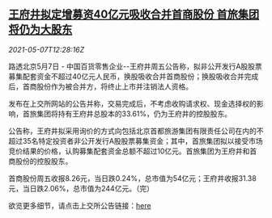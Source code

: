 <!--1620397867000-->
[王府井拟定增募资40亿元吸收合并首商股份 首旅集团将仍为大股东](https://cn.reuters.com/article/wangfujing-right-issue-financing-0507-idCNKBS2CO164)
------

<div><i>2021-05-07T12:28:16Z</i></div><p>路透北京5月7日 - 中国百货零售企业--王府井周五公告称，拟非公开发行A股股票募集配套资金不超过40亿元人民币，换股吸收合并首商股份；换股吸收合并完成后，首商股份作为被合并方，将终止上市并注销法人资格。</p><p>发布在上交所网站的公告并称，交易完成后，不考虑收购请求权、现金选择权的影响，首旅集团将持有王府井总股本的33.61%，仍为王府井的控股股东。</p><p>公告称，王府井拟采用询价的方式向包括北京首都旅游集团有限责任公司在内的不超过35名特定投资者非公开发行A股股票募集资金；其中，首旅集团拟以接受市场竞价结果的价格，认购募集配套资金总额不超过10亿元。首旅集团为王府井和首商股份的控股股东。</p><p>首商股份周五收报8.26元，当日跌0.24%，总市值为54亿元；王府井收报31.38元，当日跌2.06%，总市值为244亿元。（完）</p><p>欲览更多细节，请点击上交所公告链接：<a href="http://static.sse.com.cn/disclosure/listedinfo/announcement/c/new/2021-05-08/600859_20210508_3.pdf">here</a></p>

